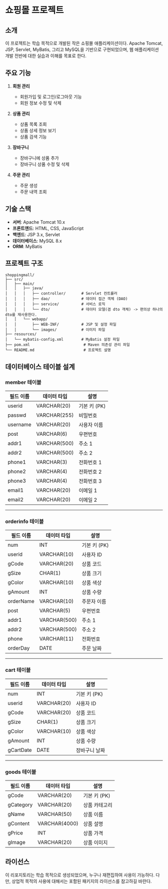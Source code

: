 # 쇼핑몰 프로젝트

## 소개
이 프로젝트는 학습 목적으로 개발된 작은 쇼핑몰 애플리케이션이다. Apache Tomcat, JSP, Servlet, MyBatis, 그리고 MySQL을 기반으로 구현되었으며, 웹 애플리케이션 개발 전반에 대한 실습과 이해를 목표로 한다.

## 주요 기능
1. **회원 관리**
   - 회원가입 및 로그인/로그아웃 기능
   - 회원 정보 수정 및 삭제

2. **상품 관리**
   - 상품 목록 조회
   - 상품 상세 정보 보기
   - 상품 검색 기능

3. **장바구니**
   - 장바구니에 상품 추가
   - 장바구니 상품 수정 및 삭제

4. **주문 관리**
   - 주문 생성
   - 주문 내역 조회

## 기술 스택
- **서버**: Apache Tomcat 10.x
- **프론트엔드**: HTML, CSS, JavaScript
- **백엔드**: JSP 3.x, Servlet
- **데이터베이스**: MySQL 8.x
- **ORM**: MyBatis

## 프로젝트 구조
```
shoppingmall/
├── src/
│   ├── main/
│   │   ├── java/
│   │   │   ├── controller/       # Servlet 컨트롤러
│   │   │   ├── dao/              # 데이터 접근 객체 (DAO)
│   │   │   ├── service/          # 서비스 로직
│   │   │   └── dto/           	  # 데이터 모델(겸 dto 객체) -> 편의상 하나의 dto를 재사용한다.
│   │   └── webapp/
│   │       ├── WEB-INF/          # JSP 및 설정 파일
│   │       └── images/           # 이미지 파일
├── resources/
│   └── mybatis-config.xml        # MyBatis 설정 파일
├── pom.xml                        # Maven 의존성 관리 파일
└── README.md                      # 프로젝트 설명
```

## 데이터베이스 테이블 설계
### **member** 테이블

| 필드 이름  | 데이터 타입    | 설명           |
|------------|----------------|----------------|
| userid     | VARCHAR(20)    | 기본 키 (PK)   |
| passwd     | VARCHAR(255)   | 비밀번호       |
| username   | VARCHAR(20)    | 사용자 이름    |
| post       | VARCHAR(6)     | 우편번호       |
| addr1      | VARCHAR(500)   | 주소 1         |
| addr2      | VARCHAR(500)   | 주소 2         |
| phone1     | VARCHAR(3)     | 전화번호 1     |
| phone2     | VARCHAR(4)     | 전화번호 2     |
| phone3     | VARCHAR(4)     | 전화번호 3     |
| email1     | VARCHAR(20)    | 이메일 1       |
| email2     | VARCHAR(20)    | 이메일 2       |

---

### **orderinfo** 테이블

| 필드 이름    | 데이터 타입    | 설명           |
|--------------|----------------|----------------|
| num          | INT            | 기본 키 (PK)   |
| userid       | VARCHAR(10)    | 사용자 ID      |
| gCode        | VARCHAR(20)    | 상품 코드      |
| gSize        | CHAR(1)        | 상품 크기      |
| gColor       | VARCHAR(10)    | 상품 색상      |
| gAmount      | INT            | 상품 수량      |
| orderName    | VARCHAR(10)    | 주문자 이름    |
| post         | VARCHAR(5)     | 우편번호       |
| addr1        | VARCHAR(500)   | 주소 1         |
| addr2        | VARCHAR(500)   | 주소 2         |
| phone        | VARCHAR(11)    | 전화번호       |
| orderDay     | DATE           | 주문 날짜      |

---

### **cart** 테이블

| 필드 이름  | 데이터 타입    | 설명           |
|------------|----------------|----------------|
| num        | INT            | 기본 키 (PK)   |
| userid     | VARCHAR(20)    | 사용자 ID      |
| gCode      | VARCHAR(20)    | 상품 코드      |
| gSize      | CHAR(1)        | 상품 크기      |
| gColor     | VARCHAR(10)    | 상품 색상      |
| gAmount    | INT            | 상품 수량      |
| gCartDate  | DATE           | 장바구니 날짜  |

---

### **goods** 테이블

| 필드 이름   | 데이터 타입    | 설명           |
|-------------|----------------|----------------|
| gCode       | VARCHAR(20)    | 기본 키 (PK)   |
| gCategory   | VARCHAR(20)    | 상품 카테고리  |
| gName       | VARCHAR(50)    | 상품 이름      |
| gContent    | VARCHAR(4000)  | 상품 설명      |
| gPrice      | INT            | 상품 가격      |
| gImage      | VARCHAR(20)    | 상품 이미지    |

## 라이선스
이 리포지토리는 학습 목적으로 생성되었으며, 누구나 재편집하여 사용이 가능하다. 다만, 상업적 목적의 사용에 대해서는 포함된 패키지의 라이선스를 참고하길 바란다.
